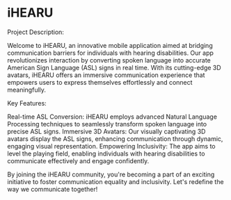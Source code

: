 # iHEARU
Project Description:

Welcome to iHEARU, an innovative mobile application aimed at bridging communication barriers for individuals with hearing disabilities. Our app revolutionizes interaction by converting spoken language into accurate American Sign Language (ASL) signs in real time. With its cutting-edge 3D avatars, iHEARU offers an immersive communication experience that empowers users to express themselves effortlessly and connect meaningfully.

Key Features:

Real-time ASL Conversion: iHEARU employs advanced Natural Language Processing techniques to seamlessly transform spoken language into precise ASL signs.
Immersive 3D Avatars: Our visually captivating 3D avatars display the ASL signs, enhancing communication through dynamic, engaging visual representation.
Empowering Inclusivity: The app aims to level the playing field, enabling individuals with hearing disabilities to communicate effectively and engage confidently.

By joining the iHEARU community, you're becoming a part of an exciting initiative to foster communication equality and inclusivity. Let's redefine the way we communicate together!
